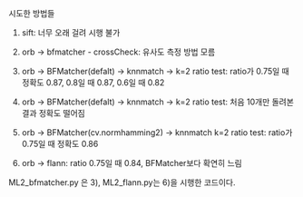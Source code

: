 시도한 방법들

1) sift: 너무 오래 걸려 시행 불가

2) orb -> bfmatcher - crossCheck: 유사도 측정 방법 모름

3) orb -> BFMatcher(defalt) -> knnmatch -> k=2 ratio test: ratio가 0.75일 때 정확도 0.87, 0.8일 때 0.87, 0.6일 때 0.82

4) orb -> BFMatcher(defalt) -> knnmatch -> k=2 ratio test: 처음 10개만 돌려본 결과 정확도 떨어짐

5) orb -> BFMatcher(cv.normhamming2) -> knnmatch k=2 ratio test: ratio가 0.75일 때 정확도 0.86

6) orb -> flann: ratio 0.75일 때 0.84, BFMatcher보다 확연히 느림

ML2_bfmatcher.py 은 3), ML2_flann.py는 6)을 시행한 코드이다.
